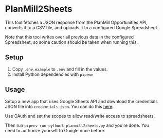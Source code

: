 # PlanMill2Sheets

This tool fetches a JSON response from the PlanMill Opportunities API, converts it to a CSV file, and uploads it to a configured Google Spreadsheet.

Note that this tool writes over all previous data in the configured Spreadsheet, so some caution should be taken when running this.

## Setup

1. Copy `.env.example` to `.env` and fill in the values.
2. Install Python dependencies with `pipenv`

## Usage

Setup a new app that uses Google Sheets API and download the credentials JSON file into `credentials.json`. You can do this [here](https://console.developers.google.com/).

Use OAuth and set the scopes to allow read/write access to spreadsheets.

Then run `pipenv run python3 planmill2sheets.py` and you're done. You need to authorize yourself to Google once before.

